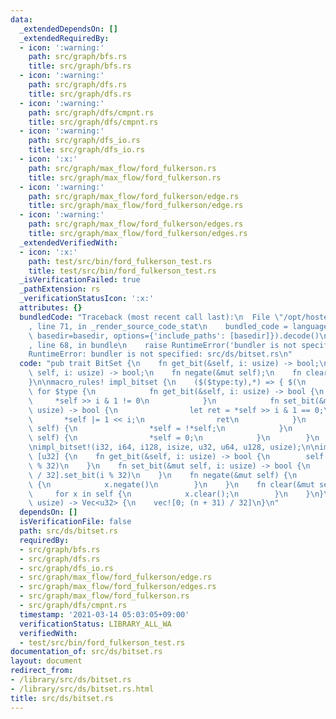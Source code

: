 ```yaml
---
data:
  _extendedDependsOn: []
  _extendedRequiredBy:
  - icon: ':warning:'
    path: src/graph/bfs.rs
    title: src/graph/bfs.rs
  - icon: ':warning:'
    path: src/graph/dfs.rs
    title: src/graph/dfs.rs
  - icon: ':warning:'
    path: src/graph/dfs/cmpnt.rs
    title: src/graph/dfs/cmpnt.rs
  - icon: ':warning:'
    path: src/graph/dfs_io.rs
    title: src/graph/dfs_io.rs
  - icon: ':x:'
    path: src/graph/max_flow/ford_fulkerson.rs
    title: src/graph/max_flow/ford_fulkerson.rs
  - icon: ':warning:'
    path: src/graph/max_flow/ford_fulkerson/edge.rs
    title: src/graph/max_flow/ford_fulkerson/edge.rs
  - icon: ':warning:'
    path: src/graph/max_flow/ford_fulkerson/edges.rs
    title: src/graph/max_flow/ford_fulkerson/edges.rs
  _extendedVerifiedWith:
  - icon: ':x:'
    path: test/src/bin/ford_fulkerson_test.rs
    title: test/src/bin/ford_fulkerson_test.rs
  _isVerificationFailed: true
  _pathExtension: rs
  _verificationStatusIcon: ':x:'
  attributes: {}
  bundledCode: "Traceback (most recent call last):\n  File \"/opt/hostedtoolcache/Python/3.9.2/x64/lib/python3.9/site-packages/onlinejudge_verify/documentation/build.py\"\
    , line 71, in _render_source_code_stat\n    bundled_code = language.bundle(stat.path,\
    \ basedir=basedir, options={'include_paths': [basedir]}).decode()\n  File \"/opt/hostedtoolcache/Python/3.9.2/x64/lib/python3.9/site-packages/onlinejudge_verify/languages/user_defined.py\"\
    , line 68, in bundle\n    raise RuntimeError('bundler is not specified: {}'.format(path.as_posix()))\n\
    RuntimeError: bundler is not specified: src/ds/bitset.rs\n"
  code: "pub trait BitSet {\n    fn get_bit(&self, i: usize) -> bool;\n    fn set_bit(&mut\
    \ self, i: usize) -> bool;\n    fn negate(&mut self);\n    fn clear(&mut self);\n\
    }\n\nmacro_rules! impl_bitset {\n    ($($type:ty),*) => { $(\n        impl BitSet\
    \ for $type {\n            fn get_bit(&self, i: usize) -> bool {\n           \
    \     *self >> i & 1 != 0\n            }\n            fn set_bit(&mut self, i:\
    \ usize) -> bool {\n                let ret = *self >> i & 1 == 0;\n         \
    \       *self |= 1 << i;\n                ret\n            }\n            fn negate(&mut\
    \ self) {\n                *self = !*self;\n            }\n            fn clear(&mut\
    \ self) {\n                *self = 0;\n            }\n        }\n    )* };\n}\n\
    \nimpl_bitset!(i32, i64, i128, isize, u32, u64, u128, usize);\n\nimpl BitSet for\
    \ [u32] {\n    fn get_bit(&self, i: usize) -> bool {\n        self[i / 32].get_bit(i\
    \ % 32)\n    }\n    fn set_bit(&mut self, i: usize) -> bool {\n        self[i\
    \ / 32].set_bit(i % 32)\n    }\n    fn negate(&mut self) {\n        for x in self\
    \ {\n            x.negate()\n        }\n    }\n    fn clear(&mut self) {\n   \
    \     for x in self {\n            x.clear();\n        }\n    }\n}\n\npub fn new_bitset(n:\
    \ usize) -> Vec<u32> {\n    vec![0; (n + 31) / 32]\n}\n"
  dependsOn: []
  isVerificationFile: false
  path: src/ds/bitset.rs
  requiredBy:
  - src/graph/bfs.rs
  - src/graph/dfs.rs
  - src/graph/dfs_io.rs
  - src/graph/max_flow/ford_fulkerson/edge.rs
  - src/graph/max_flow/ford_fulkerson/edges.rs
  - src/graph/max_flow/ford_fulkerson.rs
  - src/graph/dfs/cmpnt.rs
  timestamp: '2021-03-14 05:03:05+09:00'
  verificationStatus: LIBRARY_ALL_WA
  verifiedWith:
  - test/src/bin/ford_fulkerson_test.rs
documentation_of: src/ds/bitset.rs
layout: document
redirect_from:
- /library/src/ds/bitset.rs
- /library/src/ds/bitset.rs.html
title: src/ds/bitset.rs
---
```


